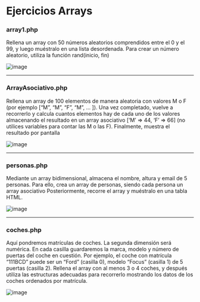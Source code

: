 # Ejercicios Arrays

### array1.php
Rellena un array con 50 números aleatorios comprendidos entre el 0 y el 99, y luego muéstralo en una lista desordenada. Para crear un número aleatorio, utiliza la función rand(inicio, fin)

![image](https://github.com/user-attachments/assets/a582a1e5-1326-4673-9277-b5be9729f4cb)

---

### ArrayAsociativo.php
Rellena un array de 100 elementos de manera aleatoria con valores M o F (por ejemplo [“M”, “M”, “F”, “M”, ... ]). Una vez completado, vuelve a recorrerlo y calcula cuantos elementos hay de cada uno de los valores almacenando el resultado en un array asociativo [‘M’ => 44, ‘F’ => 66] (no utilices variables para contar las M o las F). Finalmente, muestra el resultado por pantalla

![image](https://github.com/user-attachments/assets/9647aa6f-6da7-45e1-93b5-6d47d51c284c)

---

### personas.php
Mediante un array bidimensional, almacena el nombre, altura y email de 5 personas. Para ello, crea un array de personas, siendo cada persona un array asociativo Posteriormente, recorre el array y muéstralo en una tabla HTML.

![image](https://github.com/user-attachments/assets/3a8f3897-98ab-4c7a-bc2e-5bd3d3e41e82)

---

### coches.php
Aquí pondremos matrículas de coches. La segunda dimensión será numérica. En cada casilla guardaremos la marca, modelo y número de puertas del coche en cuestión. Por ejemplo, el coche con matrícula “111BCD” puede ser un “Ford” (casilla 0), modelo “Focus” (casilla 1) de 5 puertas (casilla 2). Rellena el array con al menos 3 o 4 coches, y después utiliza las estructuras adecuadas para recorrerlo mostrando los datos de los coches ordenados por matrícula.

![image](https://github.com/user-attachments/assets/bfccc19d-f3b3-4b15-86ec-64036a4fd5dc)
